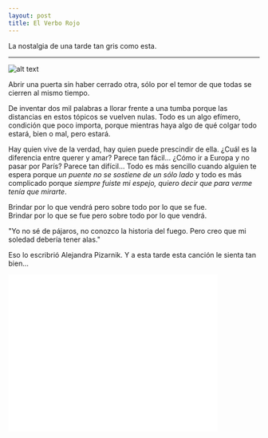 ```yaml
---
layout: post
title: El Verbo Rojo
---
```


La nostalgia de una tarde tan gris como esta.

-----

![alt text](http://lorempixel.com/g/400/200/abstract/ "La nostalgia de una tarde tan gris como esta.")

Abrir una puerta sin haber cerrado otra, sólo por el temor de que todas se cierren al mismo tiempo.  

De inventar dos mil palabras a llorar frente a una tumba porque las distancias en estos tópicos se vuelven nulas. Todo es un algo efímero, condición que poco importa, porque mientras haya algo de qué colgar todo estará, bien o mal, pero estará.  

Hay quien vive de la verdad, hay quien puede prescindir de ella. ¿Cuál es la diferencia entre querer y amar? Parece tan fácil... ¿Cómo ir a Europa y no pasar por París? Parece tan difícil... Todo es más sencillo cuando alguien te espera porque *un puente no se sostiene de un sólo lado* y todo es más complicado porque *siempre fuiste mi espejo, quiero decir que para verme tenía que mirarte*.  

Brindar por lo que vendrá pero sobre todo por lo que se fue.  
Brindar por lo que se fue pero sobre todo por lo que vendrá.  

"Yo no sé de pájaros, 
no conozco la historia del fuego. 
Pero creo que mi soledad debería tener alas."  

Eso lo escribrió Alejandra Pizarnik. Y a esta tarde esta canción le sienta tan bien...

<iframe width="420" height="315" src="//www.youtube.com/embed/wCzoTQqEoFg" frameborder="0" allowfullscreen></iframe>


